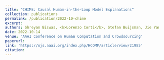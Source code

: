 ```yaml
---
title: "CHIME: Causal Human-in-the-Loop Model Explanations"
collection: publications
permalink: /publication/2022-10-chime
excerpt: 
authors: Shreyan Biswas, <b>Lorenzo Corti</b>, Stefan Buijsman, Jie Yang
date: 2022-10-14
venue: 'AAAI Conference on Human Computation and Crowdsourcing'
paperurl: 
link: 'https://ojs.aaai.org/index.php/HCOMP/article/view/21985'
citation: 
---
```

